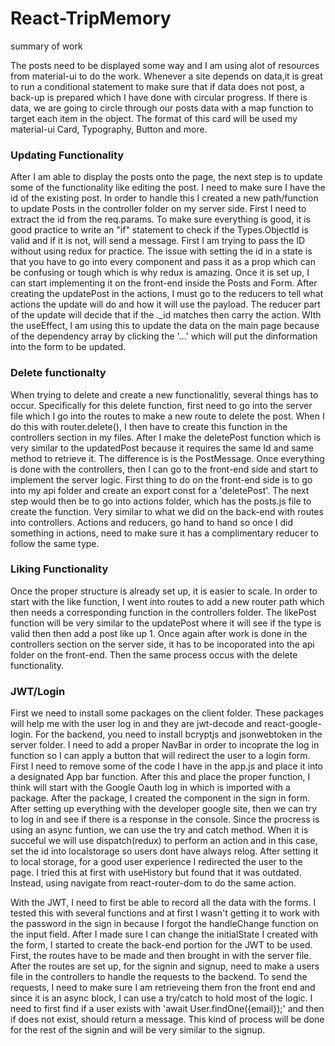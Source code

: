 # React-TripMemory 


summary of work

<p> The posts need to be displayed some way and I am using alot of resources from material-ui to do the work. Whenever a site depends on data,it is great to run a conditional statement to make sure that if data does not post, a back-up is prepared which I have done with circular progress. If there is data, we are going to circle through our posts data with a map function to target each item in the object. The format of this card will be used my material-ui Card, Typography, Button and more.</p>

<h3> Updating Functionality </h3>

<p>After I am able to display the posts onto the page, the next step is to update some of the functionality like editing the post. I need to make sure I have the id of the existing post. In order to handle this I created a new path/function to update Posts in the controller folder on my server side. First I need to extract the id from the req.params. To make sure everything is good, it is good practice to write an "if" statement to check if the Types.ObjectId is valid and if it is not, will send a message. First I am trying to pass the ID without using redux for practice. The issue with setting the id in a state is that you have to go into every component and pass it as a prop which can be confusing or tough which is why redux is amazing. Once it is set up, I can start implementing it on the front-end inside the Posts and Form. After creating the updatePost in the actions, I must go to the reducers to tell what actions the update will do and how it will use the payload. The reducer part of the update will decide that if the ._id matches then carry the action. WIth the useEffect, I am using this to update the data on the main page because of the dependency array by clicking the '...' which will put the dinformation into the form to be updated. </p>

<h3>Delete functionalty</h3>

<p>When trying to delete and create a new functionalitly, several things has to occur. Specifically for this delete function, first need to go into the server file which I go into the routes to make a new route to delete the post. When I do this with router.delete(), I then have to create this function in the controllers section in my files. After I make the deletePost function which is very similar to the updatedPost because it requires the same Id and same method to retrieve it. The difference is is the PostMessage. Once everything is done with the controllers, then I can go to the front-end side and start to implement the server logic. First thing to do on the front-end side is to go into my api folder and create an export const for a 'deletePost'. The next step would then be to go into actions folder, which has the posts.js file to create the function. Very similar to what we did on the back-end with routes into controllers. Actions and reducers, go hand to hand so once I did something in actions, need to make sure it has a complimentary reducer to follow the same type.</p>

<h3>Liking Functionality</h3>

<p>Once the proper structure is already set up, it is easier to scale. In order to start with the like function, I went into routes to add a new router path which then needs a corresponding function in the controllers folder. The likePost function will be very similar to the updatePost where it will see if the type is valid then then add a post like up 1. Once again after work is done in the controllers section on the server side, it has to be incoporated into the api folder on the front-end. Then the same process occus with the delete functionality. </p>

<h3>JWT/Login </h3>

<p>First we need to install some packages on the client folder. These packages will help me with the user log in and they are jwt-decode and react-google-login. For the backend, you need to install bcryptjs
and jsonwebtoken in the server folder. I need to add a proper NavBar in order to incoprate the log in function so I can apply a button that will redirect the user to a login form. First I need to remove some of the code I have in the app.js and place it into a designated App bar function. After this and place the proper function, I think will start with the Google Oauth log in which is imported with a package. After the package, I created the component in the sign in form. After setting up everything with the developer google site, then we can try to log in and see if there is a response in the console. Since the procress is using an async funtion, we can use the try and catch method. When it is succeful we will use dispatch(redux) to perform an action and in this case, set the id into localstorage so users dont have always relog. After setting it to local storage, for a good user experience I redirected the user to the page. I tried this at first with useHistory but found that it was outdated. Instead, using navigate from react-router-dom to do the same action.  


<p>With the JWT, I need to first be able to record all the data with the forms. I tested this with several functions and at first I wasn't getting it to work with the password in the sign in because I forgot the handleChange function on the input field. After I made sure I can change the initialState I created with the form, I started to create the back-end portion for the JWT to be used. First, the routes have to be made and then brought in with the server file. After the routes are set up, for the signin and signup, need to make a users file in the controllers to handle the requests to the backend. To send the requests, I need to make sure I am retrieveing them fron the front end and since it is an async block, I can use a try/catch to hold most of the logic. I need to first find if a user exists with 'await User.findOne({email});' and then if does not exist, should return a message. This kind of process will be done for the rest of the signin and will be very similar to the signup.


</p>
  
